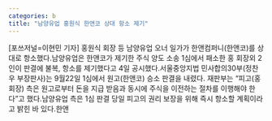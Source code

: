 ```yaml
---
categories: b
title: "남양유업 홍원식 한앤코 상대 항소 제기"
---
```

[포쓰저널=이현민 기자] 홍원식 회장 등 남양유업 오너 일가가 한앤컴퍼니(한앤코)를 상대로 항소했다.남양유업은 한앤코가 제기한 주식 양도 소송 1심에서 패소한 홍 회장외 2인이 판결에 불복, 항소를 제기했다고 4일 공시했다.서울중앙지법 민사합의30부(정찬우 부장판사)는 9월22일 1심에서 원고(한앤코) 승소 판결을 내렸다. 재판부는 “피고(홍 회장) 측은 원고로부터 돈을 지급 받음과 동시에 주식을 이전하는 절차를 이행해야 한다”고 했다.남양유업 측은 1심 판결 당일 피고의 권리 보장을 위해 즉시 항소할 계획이라고 밝힌 바 있다.한앤